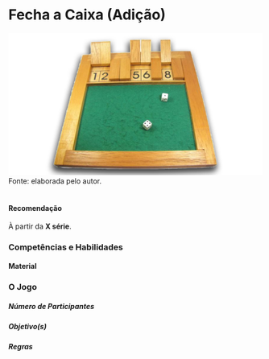 # Fecha a Caixa (Adição)  

![Fecha a Caixa (Adição)](/imagens/jogos/fecha-caixa.jpg "Fecha a Caixa (Adição)")  
Fonte: elaborada pelo autor.  
<br/>  

#### <i class="fa fa-thumbs-o-up"></i> Recomendação  
À partir da **X série**.  

### <i class="fa fa-child"></i> Competências e Habilidades  

#### <i class="fa fa-scissors"></i> Material  

### <div class="row text-center">O Jogo</div>  
##### <i class="fa fa-users"></i> Número de Participantes  

##### <i class="fa fa-trophy"></i> Objetivo(s)  

##### <i class="fa fa-thumb-tack"></i> Regras  
